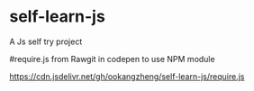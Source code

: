 # self-learn-js
A Js self try project

#require.js from Rawgit in codepen to use NPM module

https://cdn.jsdelivr.net/gh/ookangzheng/self-learn-js/require.js
